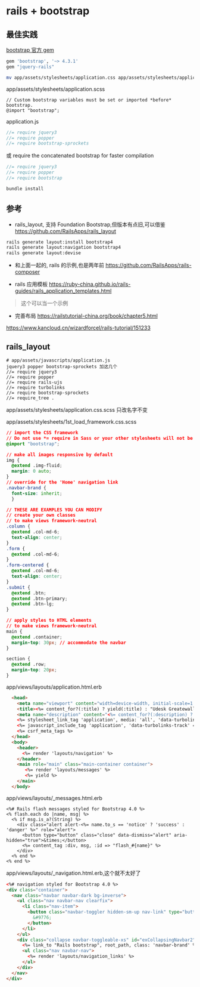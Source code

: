 # rails + bootstrap

## 最佳实践

[bootstrap 官方 gem](https://github.com/twbs/bootstrap-rubygem)

```ruby
gem 'bootstrap', '~> 4.3.1'
gem "jquery-rails"
```

```bash
mv app/assets/stylesheets/application.css app/assets/stylesheets/application.css.scss
```
app/assets/stylesheets/application.scss

```
// Custom bootstrap variables must be set or imported *before* bootstrap.
@import "bootstrap";
```

application.js
```javascript
//= require jquery3
//= require popper
//= require bootstrap-sprockets
```
或 require the concatenated bootstrap for faster compilation

```javascript
//= require jquery3
//= require popper
//= require bootstrap
```

```bash
bundle install
```
## 参考

+ rails_layout, 支持 Foundation Bootstrap,但版本有点旧,可以借鉴
<https://github.com/RailsApps/rails_layout>

```bash
rails generate layout:install bootstrap4
rails generate layout:navigation bootstrap4
rails generate layout:devise
```

+ 和上面一起的, rails 的示例,也是两年前
<https://github.com/RailsApps/rails-composer>

+ rails 应用模板
<https://ruby-china.github.io/rails-guides/rails_application_templates.html>
> 这个可以当一个示例

+ 完善布局
<https://railstutorial-china.org/book/chapter5.html>

<https://www.kancloud.cn/wizardforcel/rails-tutorial/151233>

## rails_layout

```
# app/assets/javascripts/application.js
jquery3 popper bootstrap-sprockets 加这几个
//= require jquery3
//= require popper
//= require rails-ujs
//= require turbolinks
//= require bootstrap-sprockets
//= require_tree .
```
app/assets/stylesheets/application.css.scss 只改名字不变

app/assets/stylesheets/1st_load_framework.css.scss
```css
// import the CSS framework
// Do not use *= require in Sass or your other stylesheets will not be able to access the Bootstrap mixins and variables.
@import "bootstrap";

// make all images responsive by default
img {
  @extend .img-fluid;
  margin: 0 auto;
}
// override for the 'Home' navigation link
.navbar-brand {
  font-size: inherit;
  }

// THESE ARE EXAMPLES YOU CAN MODIFY
// create your own classes
// to make views framework-neutral
.column {
  @extend .col-md-6;
  text-align: center;
}
.form {
  @extend .col-md-6;
}
.form-centered {
  @extend .col-md-6;
  text-align: center;
}
.submit {
  @extend .btn;
  @extend .btn-primary;
  @extend .btn-lg;
}

// apply styles to HTML elements
// to make views framework-neutral
main {
  @extend .container;
  margin-top: 30px; // accommodate the navbar
}

section {
  @extend .row;
  margin-top: 20px;
}

```
app/views/layouts/application.html.erb
```html
  <head>
    <meta name="viewport" content="width=device-width, initial-scale=1.0">
    <title><%= content_for?(:title) ? yield(:title) : "Udesk Greatewall" %></title>
    <meta name="description" content="<%= content_for?(:description) ? yield(:description) : "Udesk Greatewall" %>">
    <%= stylesheet_link_tag 'application', media: 'all', 'data-turbolinks-track' => 'reload' %>
    <%= javascript_include_tag 'application', 'data-turbolinks-track' => 'reload' %>
    <%= csrf_meta_tags %>
  </head>
  <body>
    <header>
      <%= render 'layouts/navigation' %>
    </header>
    <main role="main" class="main-container container">
       <%= render 'layouts/messages' %>
       <%= yield %>
    </main>
  </body>
```
app/views/layouts/_messages.html.erb
```
<%# Rails flash messages styled for Bootstrap 4.0 %>
<% flash.each do |name, msg| %>
  <% if msg.is_a?(String) %>
    <div class="alert alert-<%= name.to_s == 'notice' ? 'success' : 'danger' %>" role="alert">
      <button type="button" class="close" data-dismiss="alert" aria-hidden="true">&times;</button>
      <%= content_tag :div, msg, :id => "flash_#{name}" %>
    </div>
  <% end %>
<% end %>
```
app/views/layouts/_navigation.html.erb,这个就不太好了
```html
<%# navigation styled for Bootstrap 4.0 %>
<div class="container">
  <nav class="navbar navbar-dark bg-inverse">
    <ul class="nav navbar-nav clearfix">
      <li class="nav-item">
        <button class="navbar-toggler hidden-sm-up nav-link" type="button" data-toggle="collapse" data-target="#exCollapsingNavbar2" aria-controls="exCollapsingNavbar2" aria-expanded="false" aria-label="Toggle navigation">
          &#9776;
        </button>
      </li>
    </ul>
    <div class="collapse navbar-toggleable-xs" id="exCollapsingNavbar2">
      <%= link_to "Rails bootstrap", root_path, class: 'navbar-brand' %>
      <ul class="nav navbar-nav">
        <%= render 'layouts/navigation_links' %>
      </ul>
    </div>
  </nav>
</div>
```

